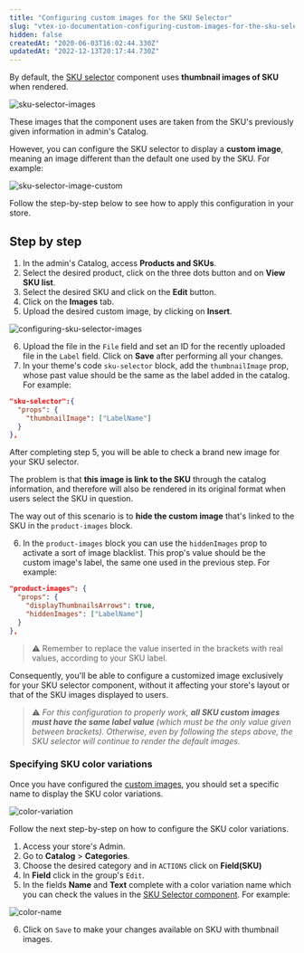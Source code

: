 ```yaml
---
title: "Configuring custom images for the SKU Selector"
slug: "vtex-io-documentation-configuring-custom-images-for-the-sku-selector"
hidden: false
createdAt: "2020-06-03T16:02:44.330Z"
updatedAt: "2022-12-13T20:17:44.730Z"
---
```


By default, the [SKU selector](https://developers.vtex.com/docs/guides/vtex-store-components-skuselector) component uses **thumbnail images of SKU** when rendered.

![sku-selector-images](https://cdn.jsdelivr.net/gh/vtexdocs/dev-portal-content@main/images/vtex-io-documentation-configuring-custom-images-for-the-sku-selector-0.png)

These images that the component uses are taken from the SKU's previously given information in admin's Catalog.

However, you can configure the SKU selector to display a **custom image**, meaning an image different than the default one used by the SKU. For example:

![sku-selector-image-custom](https://cdn.jsdelivr.net/gh/vtexdocs/dev-portal-content@main/images/vtex-io-documentation-configuring-custom-images-for-the-sku-selector-1.png)

Follow the step-by-step below to see how to apply this configuration in your store.

## Step by step

1. In the admin's Catalog, access **Products and SKUs**.
2. Select the desired product, click on the three dots button and on **View SKU list**.
3. Select the desired SKU and click on the **Edit** button.
4. Click on the **Images** tab.
5. Upload the desired custom image, by clicking on **Insert**.

![configuring-sku-selector-images](https://cdn.jsdelivr.net/gh/vtexdocs/dev-portal-content@main/images/vtex-io-documentation-configuring-custom-images-for-the-sku-selector-2.png)

6. Upload the file in the `File` field and set an ID for the recently uploaded file in the `Label` field. Click on **Save** after performing all your changes.
7. In your theme's code `sku-selector` block, add the `thumbnailImage` prop, whose past value should be the same as the label added in the catalog. For example:

```json
"sku-selector":{
  "props": {
    "thumbnailImage": ["LabelName"]
  }
},
```

After completing step 5, you will be able to check a brand new image for your SKU selector.

The problem is that **this image is link to the SKU** through the catalog information, and therefore will also be rendered in its original format when users select the SKU in question.

The way out of this scenario is to **hide the custom image** that's linked to the SKU in the `product-images` block.

6. In the `product-images` block you can use the `hiddenImages` prop to activate a sort of image blacklist. This prop's value should be the custom image's label, the same one used in the previous step. For example:

```json
"product-images": {
  "props": {
    "displayThumbnailsArrows": true,
    "hiddenImages": ["LabelName"]
  }
},
```

> ⚠️ Remember to replace the value inserted in the brackets with real values, according to your SKU label.

Consequently, you'll be able to configure a customized image exclusively for your SKU selector component, without it affecting your store's layout or that of the SKU images displayed to users.

> ⚠️ *For this configuration to properly work, **all SKU custom images must have the same label value** (which must be the only value given between brackets). Otherwise, even by following the steps above, the SKU selector will continue to render the default images.*

### Specifying SKU color variations

Once you have configured the [custom images](###step-by-step), you should set a specific name to display the SKU color variations.

![color-variation](https://cdn.jsdelivr.net/gh/vtexdocs/dev-portal-content@main/images/vtex-io-documentation-configuring-custom-images-for-the-sku-selector-3.png)

Follow the next step-by-step on how to configure the SKU color variations.

1. Access your store's Admin.
2. Go to **Catalog** > **Categories**.
3. Choose the desired category and in `ACTIONS` click on **Field(SKU)**
4. In **Field** click in the group's `Edit`.
5. In the fields **Name** and **Text** complete with a color variation name which you can check the values in the [SKU Selector component](https://github.com/vtex-apps/store-components/blob/e130859a02e5c5d5e9deb9494bde9cfb6a0babc2/react/components/SKUSelector/utils/index.ts#L50-L72). For example:

![color-name](https://cdn.jsdelivr.net/gh/vtexdocs/dev-portal-content@main/images/vtex-io-documentation-configuring-custom-images-for-the-sku-selector-4.png)

6. Click on `Save` to make your changes available on SKU with thumbnail images.

